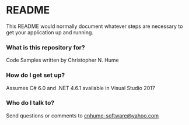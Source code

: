 # README #

This README would normally document whatever steps are necessary to get your application up and running.

### What is this repository for? ###

Code Samples written by Christopher N. Hume

### How do I get set up? ###

Assumes C# 6.0 and .NET 4.6.1 available in Visual Studio 2017

### Who do I talk to? ###

Send questions or comments to cnhume-software@yahoo.com